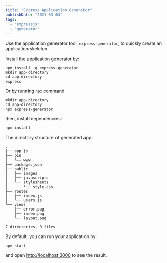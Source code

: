 ```yaml
---
title: "Express Application Generator"
publishDate: "2021-03-03"
tags:
  - "expressjs"
  - "generator"
---
```


Use the application generator tool, `express-generator`, to quickly create an application skeleton.

Install the application generator by:

```
npm install -g express-generator
mkdir app-directory
cd app-directory
express
```

Or by running `npx` command

```
mkdir app-directory
cd app-directory
npx express-generator
```

then, install dependencies:

```
npm install
```

The directory structure of generated app:

```
.
├── app.js
├── bin
│   └── www
├── package.json
├── public
│   ├── images
│   ├── javascripts
│   └── stylesheets
│       └── style.css
├── routes
│   ├── index.js
│   └── users.js
└── views
    ├── error.pug
    ├── index.pug
    └── layout.pug

7 directories, 9 files
```

By default, you can run your application by:

```
npm start
```

and open [http://localhost:3000](http://localhost:3000) to see the result.
